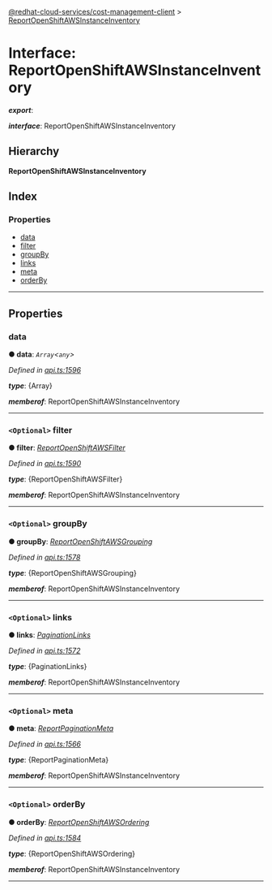 [@redhat-cloud-services/cost-management-client](../README.md) > [ReportOpenShiftAWSInstanceInventory](../interfaces/reportopenshiftawsinstanceinventory.md)

# Interface: ReportOpenShiftAWSInstanceInventory

*__export__*: 

*__interface__*: ReportOpenShiftAWSInstanceInventory

## Hierarchy

**ReportOpenShiftAWSInstanceInventory**

## Index

### Properties

* [data](reportopenshiftawsinstanceinventory.md#data)
* [filter](reportopenshiftawsinstanceinventory.md#filter)
* [groupBy](reportopenshiftawsinstanceinventory.md#groupby)
* [links](reportopenshiftawsinstanceinventory.md#links)
* [meta](reportopenshiftawsinstanceinventory.md#meta)
* [orderBy](reportopenshiftawsinstanceinventory.md#orderby)

---

## Properties

<a id="data"></a>

###  data

**● data**: *`Array`<`any`>*

*Defined in [api.ts:1596](https://github.com/RedHatInsights/javascript-clients/blob/master/packages/cost-management/api.ts#L1596)*

*__type__*: {Array}

*__memberof__*: ReportOpenShiftAWSInstanceInventory

___
<a id="filter"></a>

### `<Optional>` filter

**● filter**: *[ReportOpenShiftAWSFilter](reportopenshiftawsfilter.md)*

*Defined in [api.ts:1590](https://github.com/RedHatInsights/javascript-clients/blob/master/packages/cost-management/api.ts#L1590)*

*__type__*: {ReportOpenShiftAWSFilter}

*__memberof__*: ReportOpenShiftAWSInstanceInventory

___
<a id="groupby"></a>

### `<Optional>` groupBy

**● groupBy**: *[ReportOpenShiftAWSGrouping](reportopenshiftawsgrouping.md)*

*Defined in [api.ts:1578](https://github.com/RedHatInsights/javascript-clients/blob/master/packages/cost-management/api.ts#L1578)*

*__type__*: {ReportOpenShiftAWSGrouping}

*__memberof__*: ReportOpenShiftAWSInstanceInventory

___
<a id="links"></a>

### `<Optional>` links

**● links**: *[PaginationLinks](paginationlinks.md)*

*Defined in [api.ts:1572](https://github.com/RedHatInsights/javascript-clients/blob/master/packages/cost-management/api.ts#L1572)*

*__type__*: {PaginationLinks}

*__memberof__*: ReportOpenShiftAWSInstanceInventory

___
<a id="meta"></a>

### `<Optional>` meta

**● meta**: *[ReportPaginationMeta](reportpaginationmeta.md)*

*Defined in [api.ts:1566](https://github.com/RedHatInsights/javascript-clients/blob/master/packages/cost-management/api.ts#L1566)*

*__type__*: {ReportPaginationMeta}

*__memberof__*: ReportOpenShiftAWSInstanceInventory

___
<a id="orderby"></a>

### `<Optional>` orderBy

**● orderBy**: *[ReportOpenShiftAWSOrdering](../modules/reportopenshiftawsordering.md)*

*Defined in [api.ts:1584](https://github.com/RedHatInsights/javascript-clients/blob/master/packages/cost-management/api.ts#L1584)*

*__type__*: {ReportOpenShiftAWSOrdering}

*__memberof__*: ReportOpenShiftAWSInstanceInventory

___

